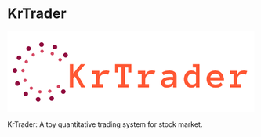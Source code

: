 # KrTrader

![](docs/assets/logo.png)

KrTrader: A toy quantitative trading system for stock market.
